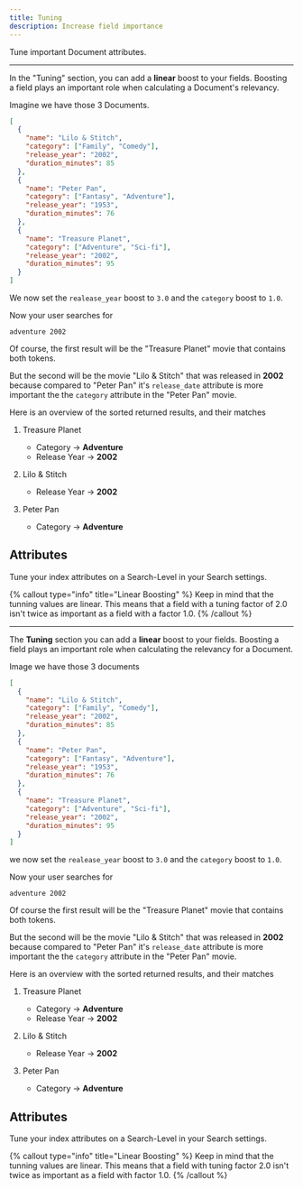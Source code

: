 ```yaml
---
title: Tuning
description: Increase field importance
---
```


Tune important Document attributes.

---

In the "Tuning" section, you can add a **linear** boost to your fields. Boosting a field plays an important role when calculating a Document's relevancy.

Imagine we have those 3 Documents.

```json
[
  {
    "name": "Lilo & Stitch",
    "category": ["Family", "Comedy"],
    "release_year": "2002",
    "duration_minutes": 85
  },
  {
    "name": "Peter Pan",
    "category": ["Fantasy", "Adventure"],
    "release_year": "1953",
    "duration_minutes": 76
  },
  {
    "name": "Treasure Planet",
    "category": ["Adventure", "Sci-fi"],
    "release_year": "2002",
    "duration_minutes": 95
  }
]
```

We now set the `realease_year` boost to `3.0` and the `category` boost to `1.0`.

Now your user searches for

```
adventure 2002
```

Of course, the first result will be the "Treasure Planet" movie that contains both tokens.

But the second will be the movie "Lilo & Stitch" that was released in **2002** because compared to "Peter Pan" it's `release_date` attribute is more important the the `category` attribute in the "Peter Pan" movie.

Here is an overview of the sorted returned results, and their matches

1. Treasure Planet

   - Category -> **Adventure**
   - Release Year -> **2002**

1. Lilo & Stitch

   - Release Year -> **2002**

1. Peter Pan
   - Category -> **Adventure**

## Attributes

Tune your index attributes on a Search-Level in your Search settings.

{% callout type="info" title="Linear Boosting" %}
Keep in mind that the tunning values are linear. This means that a field
with a tuning factor of 2.0 isn't twice as important as a field with a factor 1.0.
{% /callout %}


---

The **Tuning** section you can add a **linear** boost to your fields. Boosting
a field plays an important role when calculating the relevancy for a Document.

Image we have those 3 documents

```json
[
  {
    "name": "Lilo & Stitch",
    "category": ["Family", "Comedy"],
    "release_year": "2002",
    "duration_minutes": 85
  },
  {
    "name": "Peter Pan",
    "category": ["Fantasy", "Adventure"],
    "release_year": "1953",
    "duration_minutes": 76
  },
  {
    "name": "Treasure Planet",
    "category": ["Adventure", "Sci-fi"],
    "release_year": "2002",
    "duration_minutes": 95
  }
]
```

we now set the `realease_year` boost to `3.0` and the `category` boost to `1.0`.

Now your user searches for

```
adventure 2002
```

Of course the first result will be the "Treasure Planet" movie that contains both tokens.

But the second will be the movie "Lilo & Stitch" that was released in **2002** because compared to "Peter Pan" it's `release_date` attribute is more important the the `category` attribute in the "Peter Pan" movie.

Here is an overview with the sorted returned results, and their matches

1. Treasure Planet

   - Category -> **Adventure**
   - Release Year -> **2002**

1. Lilo & Stitch

   - Release Year -> **2002**

1. Peter Pan
   - Category -> **Adventure**

## Attributes

Tune your index attributes on a Search-Level in your Search settings.

{% callout type="info" title="Linear Boosting" %}
Keep in mind that the tunning values are linear. This means that a field
with tuning factor 2.0 isn't twice as important as a field with factor 1.0.
{% /callout %}
